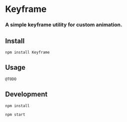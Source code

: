 # Keyframe

### A simple keyframe utility for custom animation.

## Install
`npm install Keyframe`

## Usage
`@TODO`

## Development
`npm install`

`npm start`
